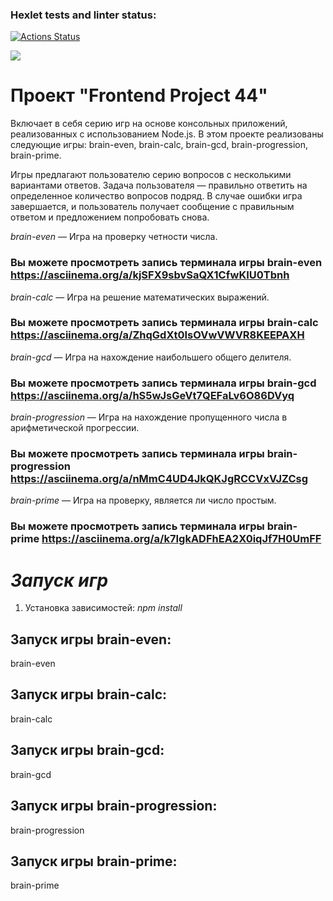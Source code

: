 ### Hexlet tests and linter status:
[![Actions Status](https://github.com/Wladislava1/frontend-project-44/actions/workflows/hexlet-check.yml/badge.svg)](https://github.com/Wladislava1/frontend-project-44/actions)

<a href="https://codeclimate.com/github/Wladislava1/frontend-project-44/maintainability"><img src="https://api.codeclimate.com/v1/badges/e24e04c0b546c4caf257/maintainability" /></a>

# **Проект "Frontend Project 44"**
Включает в себя серию игр на основе консольных приложений, реализованных с использованием Node.js. 
В этом проекте реализованы следующие игры: brain-even, brain-calc, brain-gcd, brain-progression, brain-prime.

Игры предлагают пользователю серию вопросов с несколькими вариантами ответов. 
Задача пользователя — правильно ответить на определенное количество вопросов подряд. 
В случае ошибки игра завершается, и пользователь получает сообщение с правильным ответом и предложением попробовать снова.

_brain-even_ — Игра на проверку четности числа.
### Вы можете просмотреть запись терминала игры brain-even https://asciinema.org/a/kjSFX9sbvSaQX1CfwKIU0Tbnh


_brain-calc_  — Игра на решение математических выражений.
### Вы можете просмотреть запись терминала игры brain-calc https://asciinema.org/a/ZhqGdXt0IsOVwVWVR8KEEPAXH


_brain-gcd_  — Игра на нахождение наибольшего общего делителя.
### Вы можете просмотреть запись терминала игры brain-gcd https://asciinema.org/a/hS5wJsGeVt7QEFaLv6O86DVyq


_brain-progression_  — Игра на нахождение пропущенного числа в арифметической прогрессии.
### Вы можете просмотреть запись терминала игры brain-progression https://asciinema.org/a/nMmC4UD4JkQKJgRCCVxVJZCsg


_brain-prime_  — Игра на проверку, является ли число простым.
### Вы можете просмотреть запись терминала игры brain-prime https://asciinema.org/a/k7IgkADFhEA2X0iqJf7H0UmFF

# _Запуск игр_

1) Установка зависимостей: _npm install_

## Запуск игры brain-even:
brain-even

## Запуск игры brain-calc:
brain-calc

## Запуск игры brain-gcd:
brain-gcd

## Запуск игры brain-progression:
brain-progression

## Запуск игры brain-prime:
brain-prime




